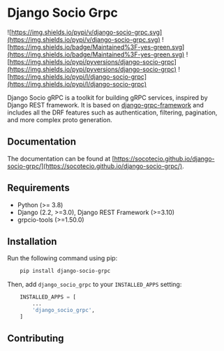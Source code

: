 # Django Socio Grpc

![https://img.shields.io/pypi/v/django-socio-grpc.svg](https://img.shields.io/pypi/v/django-socio-grpc.svg)
![https://img.shields.io/badge/Maintained%3F-yes-green.svg](https://img.shields.io/badge/Maintained%3F-yes-green.svg)
![https://img.shields.io/pypi/pyversions/django-socio-grpc](https://img.shields.io/pypi/pyversions/django-socio-grpc)
![https://img.shields.io/pypi/l/django-socio-grpc](https://img.shields.io/pypi/l/django-socio-grpc)

Django Socio gRPC is a toolkit for building gRPC services, inspired by Django REST framework. It is based on [django-grpc-framework](https://github.com/fengsp/django-grpc-framework) and includes all the DRF features such as authentication, filtering, pagination, and more complex proto generation.


## Documentation

The documentation can be found at [https://socotecio.github.io/django-socio-grpc/](https://socotecio.github.io/django-socio-grpc/).


## Requirements

- Python (>= 3.8)
- Django (2.2, >=3.0), Django REST Framework (>=3.10)
- grpcio-tools (>=1.50.0)


## Installation

Run the following command using pip:
```bash
    pip install django-socio-grpc
```
Then, add ``django_socio_grpc`` to your ``INSTALLED_APPS`` setting:

```python
    INSTALLED_APPS = [
        ...
        'django_socio_grpc',
    ]
```

## Contributing
